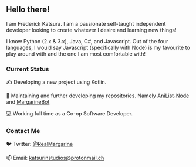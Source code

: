 ## Hello there!

I am Frederick Katsura. I am a passionate self-taught independent developer looking to create whatever I desire and learning new things!

I know Python (2.x & 3.x), Java, C#, and Javascript. Out of the four languages, I would say Javascript (specifically with Node) is my favourite to play around with and the one I am most comfortable with!

### Current Status

✍️ Developing a new project using Kotlin.

🔨 Maintaining and further developing my repositories. Namely [AniList-Node](https://github.com/Butterstroke/AniList-Node) and [MargarineBot](https://github.com/Butterstroke/MargarineBot)

💻 Working full time as a Co-op Software Developer.

### Contact Me
🐦 Twitter: <a href="https://twitter.com/RealMargarine">@RealMargarine</a>

📫 Email: <a href="mailto:katsurinstudios@protonmail.ch">katsurinstudios@protonmail.ch</a>
